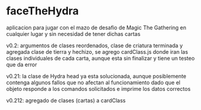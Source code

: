 # faceTheHydra
aplicacion para jugar con el mazo de desafio de Magic The Gathering en cualquier lugar y sin necesidad de tener dichas cartas

v0.2: argumentos de clases reordenados, clase de criatura terminada y agregada clase de tierra y hechizo, se agrego cardClass.js donde iran las clases individuales de cada carta, aunque esta sin finalizar y tiene un testeo que da error

v0.21: la clase de Hydra head ya esta solucionada, aunque posiblemente contenga algunos fallos que no afectan al funcionamiento dado que el objeto responde a los comandos solicitados e imprime los datos correctos

v0.212: agregado de clases (cartas) a cardClass